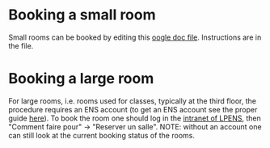# Booking a small room

Small rooms can be booked by editing this [oogle doc file](https://docs.google.com/spreadsheets/d/1rmqiIg6bMBtty20VcdChoRiTVdpo1yh05iURIutTssA/edit). Instructions are in the file.

# Booking a large room

For large rooms, i.e. rooms used for classes, typically at the third floor, the procedure requires an ENS account (to get an ENS account see the proper guide [here](ens_credentials-eduroam.md)). To book the room one should log in the [intranet of LPENS]( https://intranet.ens.psl.eu/), then "Comment faire pour" -> "Reserver un salle". NOTE: without an account one can still look at the current booking status of the rooms.
